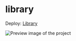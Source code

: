 # library

Deploy: [Library](https://thomasmfx.github.io/library/)

![Preview image of the project]()